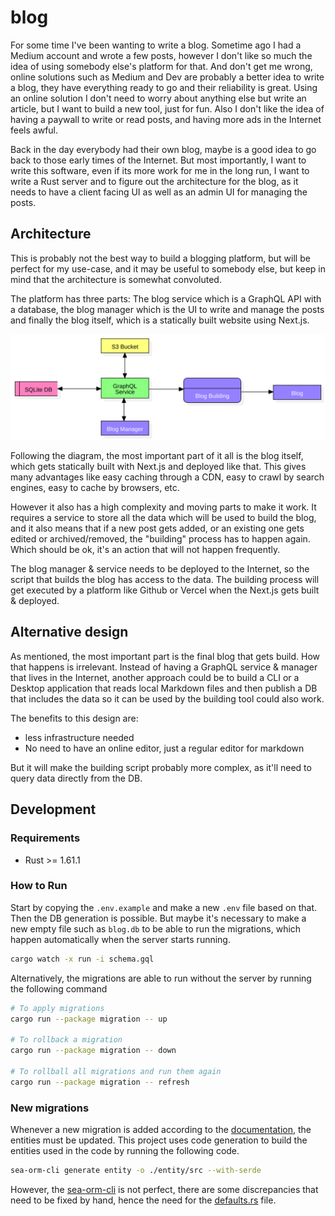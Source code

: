 # blog

For some time I've been wanting to write a blog. Sometime ago I had a Medium account and wrote a
few posts, however I don't like so much the idea of using somebody else's platform for that. And
don't get me wrong, online solutions such as Medium and Dev are probably a better idea to write a
blog, they have everything ready to go and their reliability is great. Using an online solution I
don't need to worry about anything else but write an article, but I want to build a new tool, just
for fun. Also I don't like the idea of having a paywall to write or read posts, and having more ads
in the Internet feels awful.

Back in the day everybody had their own blog, maybe is a good idea to go back to those early times
of the Internet. But most importantly, I want to write this software, even if its more work for me
in the long run, I want to write a Rust server and to figure out the architecture for the blog, as
it needs to have a client facing UI as well as an admin UI for managing the posts.

## Architecture

This is probably not the best way to build a blogging platform, but will be perfect for my use-case,
and it may be useful to somebody else, but keep in mind that the architecture is somewhat
convoluted.

The platform has three parts: The blog service which is a GraphQL API with a database, the blog
manager which is the UI to write and manage the posts and finally the blog itself, which is a
statically built website using Next.js.

![Data Flow Diagram](./.architecture/data_flow_diagram.svg)

Following the diagram, the most important part of it all is the blog itself, which gets statically
built with Next.js and deployed like that. This gives many advantages like easy caching through a
CDN, easy to crawl by search engines, easy to cache by browsers, etc.

However it also has a high complexity and moving parts to make it work. It requires a service to
store all the data which will be used to build the blog, and it also means that if a new post gets
added, or an existing one gets edited or archived/removed, the "building" process has to happen
again. Which should be ok, it's an action that will not happen frequently.

The blog manager & service needs to be deployed to the Internet, so the script that builds the blog
has access to the data. The building process will get executed by a platform like Github or Vercel
when the Next.js gets built & deployed.

## Alternative design

As mentioned, the most important part is the final blog that gets build. How that happens is
irrelevant. Instead of having a GraphQL service & manager that lives in the Internet, another
approach could be to build a CLI or a Desktop application that reads local Markdown files and then
publish a DB that includes the data so it can be used by the building tool could also work.

The benefits to this design are:

- less infrastructure needed
- No need to have an online editor, just a regular editor for markdown

But it will make the building script probably more complex, as it'll need to query data directly
from the DB.

## Development

### Requirements

- Rust >= 1.61.1

### How to Run

Start by copying the `.env.example` and make a new `.env` file based on that. Then the DB generation
is possible. But maybe it's necessary to make a new empty file such as `blog.db` to be able to run
the migrations, which happen automatically when the server starts running.

```bash
cargo watch -x run -i schema.gql
```

Alternatively, the migrations are able to run without the server by running the following command

```bash
# To apply migrations
cargo run --package migration -- up

# To rollback a migration
cargo run --package migration -- down

# To rollball all migrations and run them again
cargo run --package migration -- refresh
```

### New migrations

Whenever a new migration is added according to the
[documentation](https://www.sea-ql.org/SeaORM/docs/migration/setting-up-migration), the entities
must be updated. This project uses code generation to build the entities used in the code by
running the following code.

```bash
sea-orm-cli generate entity -o ./entity/src --with-serde
```

However, the [sea-orm-cli](https://www.sea-ql.org/SeaORM/docs/generate-entity/sea-orm-cli/) is not
perfect, there are some discrepancies that need to be fixed by hand, hence the need for the
[defaults.rs](./entity/src/defaults.rs) file.
